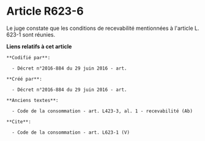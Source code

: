 # Article R623-6

Le juge constate que les conditions de recevabilité mentionnées à l'article L. 623-1 sont réunies.

**Liens relatifs à cet article**

	**Codifié par**:

	  - Décret n°2016-884 du 29 juin 2016 - art.

	**Créé par**:

	  - Décret n°2016-884 du 29 juin 2016 - art.

	**Anciens textes**:

	  - Code de la consommation - art. L423-3, al. 1 - recevabilité (Ab)

	**Cite**:

	  - Code de la consommation - art. L623-1 (V)
